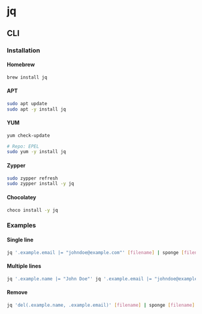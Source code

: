 # jq

## CLI

### Installation

#### Homebrew

```sh
brew install jq
```

#### APT

```sh
sudo apt update
sudo apt -y install jq
```

#### YUM

```sh
yum check-update

# Repo: EPEL
sudo yum -y install jq
```

#### Zypper

```sh
sudo zypper refresh
sudo zypper install -y jq
```

#### Chocolatey

```sh
choco install -y jq
```

### Examples

#### Single line

```sh
jq '.example.email |= "johndoe@example.com"' [filename] | sponge [filename]
```

#### Multiple lines

```sh
jq '.example.name |= "John Doe"' jq '.example.email |= "johndoe@example.com"' [filename] | sponge [filename]
```

#### Remove

```sh
jq 'del(.example.name, .example.email)' [filename] | sponge [filename]
```
